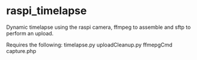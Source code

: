 # raspi_timelapse
Dynamic timelapse using the raspi camera, ffmpeg to assemble and sftp to perform an upload.

Requires the following:
  timelapse.py
  uploadCleanup.py
  ffmepgCmd
  capture.php
  
